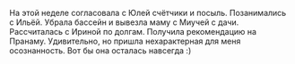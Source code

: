 На этой неделе согласовала с Юлей счётчики и посыль. Позанимались с Ильёй. Убрала бассейн и вывезла маму с Миучей с дачи. Рассчиталась с Ириной по долгам. Получила рекомендацию на Пранаму. Удивительно, но пришла нехарактерная для меня осознанность. Вот бы она осталась навсегда :)